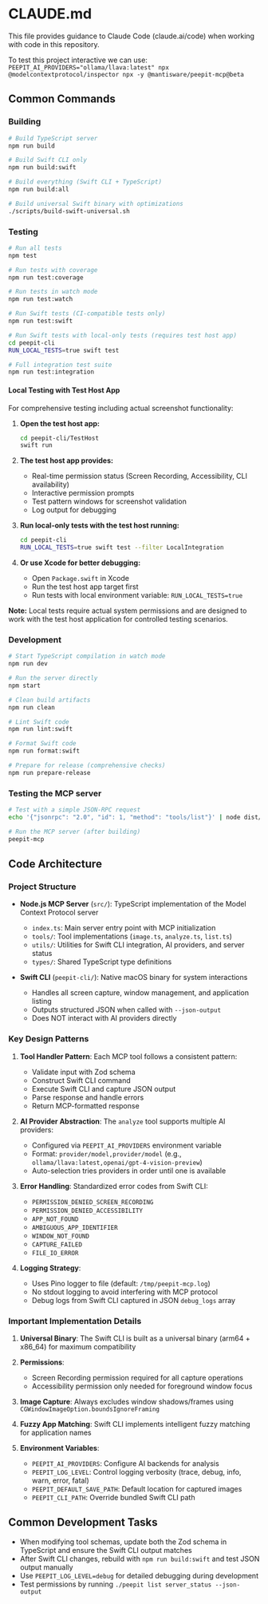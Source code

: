 # CLAUDE.md

This file provides guidance to Claude Code (claude.ai/code) when working with code in this repository.

To test this project interactive we can use:
`PEEPIT_AI_PROVIDERS="ollama/llava:latest" npx @modelcontextprotocol/inspector npx -y @mantisware/peepit-mcp@beta`


## Common Commands

### Building
```bash
# Build TypeScript server
npm run build

# Build Swift CLI only
npm run build:swift

# Build everything (Swift CLI + TypeScript)
npm run build:all

# Build universal Swift binary with optimizations
./scripts/build-swift-universal.sh
```

### Testing
```bash
# Run all tests
npm test

# Run tests with coverage
npm run test:coverage

# Run tests in watch mode
npm run test:watch

# Run Swift tests (CI-compatible tests only)
npm run test:swift

# Run Swift tests with local-only tests (requires test host app)
cd peepit-cli
RUN_LOCAL_TESTS=true swift test

# Full integration test suite
npm run test:integration
```

#### Local Testing with Test Host App

For comprehensive testing including actual screenshot functionality:

1. **Open the test host app:**
   ```bash
   cd peepit-cli/TestHost
   swift run
   ```

2. **The test host app provides:**
   - Real-time permission status (Screen Recording, Accessibility, CLI availability)
   - Interactive permission prompts
   - Test pattern windows for screenshot validation
   - Log output for debugging

3. **Run local-only tests with the test host running:**
   ```bash
   cd peepit-cli
   RUN_LOCAL_TESTS=true swift test --filter LocalIntegration
   ```

4. **Or use Xcode for better debugging:**
   - Open `Package.swift` in Xcode
   - Run the test host app target first
   - Run tests with local environment variable: `RUN_LOCAL_TESTS=true`

**Note:** Local tests require actual system permissions and are designed to work with the test host application for controlled testing scenarios.

### Development
```bash
# Start TypeScript compilation in watch mode
npm run dev

# Run the server directly
npm start

# Clean build artifacts
npm run clean

# Lint Swift code
npm run lint:swift

# Format Swift code
npm run format:swift

# Prepare for release (comprehensive checks)
npm run prepare-release
```

### Testing the MCP server
```bash
# Test with a simple JSON-RPC request
echo '{"jsonrpc": "2.0", "id": 1, "method": "tools/list"}' | node dist/index.js

# Run the MCP server (after building)
peepit-mcp
```

## Code Architecture

### Project Structure
- **Node.js MCP Server** (`src/`): TypeScript implementation of the Model Context Protocol server
  - `index.ts`: Main server entry point with MCP initialization
  - `tools/`: Tool implementations (`image.ts`, `analyze.ts`, `list.ts`)
  - `utils/`: Utilities for Swift CLI integration, AI providers, and server status
  - `types/`: Shared TypeScript type definitions

- **Swift CLI** (`peepit-cli/`): Native macOS binary for system interactions
  - Handles all screen capture, window management, and application listing
  - Outputs structured JSON when called with `--json-output`
  - Does NOT interact with AI providers directly

### Key Design Patterns

1. **Tool Handler Pattern**: Each MCP tool follows a consistent pattern:
   - Validate input with Zod schema
   - Construct Swift CLI command
   - Execute Swift CLI and capture JSON output
   - Parse response and handle errors
   - Return MCP-formatted response

2. **AI Provider Abstraction**: The `analyze` tool supports multiple AI providers:
   - Configured via `PEEPIT_AI_PROVIDERS` environment variable
   - Format: `provider/model,provider/model` (e.g., `ollama/llava:latest,openai/gpt-4-vision-preview`)
   - Auto-selection tries providers in order until one is available

3. **Error Handling**: Standardized error codes from Swift CLI:
   - `PERMISSION_DENIED_SCREEN_RECORDING`
   - `PERMISSION_DENIED_ACCESSIBILITY`
   - `APP_NOT_FOUND`
   - `AMBIGUOUS_APP_IDENTIFIER`
   - `WINDOW_NOT_FOUND`
   - `CAPTURE_FAILED`
   - `FILE_IO_ERROR`

4. **Logging Strategy**:
   - Uses Pino logger to file (default: `/tmp/peepit-mcp.log`)
   - No stdout logging to avoid interfering with MCP protocol
   - Debug logs from Swift CLI captured in JSON `debug_logs` array

### Important Implementation Details

1. **Universal Binary**: The Swift CLI is built as a universal binary (arm64 + x86_64) for maximum compatibility

2. **Permissions**: 
   - Screen Recording permission required for all capture operations
   - Accessibility permission only needed for foreground window focus

3. **Image Capture**: Always excludes window shadows/frames using `CGWindowImageOption.boundsIgnoreFraming`

4. **Fuzzy App Matching**: Swift CLI implements intelligent fuzzy matching for application names

5. **Environment Variables**:
   - `PEEPIT_AI_PROVIDERS`: Configure AI backends for analysis
   - `PEEPIT_LOG_LEVEL`: Control logging verbosity (trace, debug, info, warn, error, fatal)
   - `PEEPIT_DEFAULT_SAVE_PATH`: Default location for captured images
   - `PEEPIT_CLI_PATH`: Override bundled Swift CLI path

## Common Development Tasks

- When modifying tool schemas, update both the Zod schema in TypeScript and ensure the Swift CLI output matches
- After Swift CLI changes, rebuild with `npm run build:swift` and test JSON output manually
- Use `PEEPIT_LOG_LEVEL=debug` for detailed debugging during development
- Test permissions by running `./peepit list server_status --json-output`
